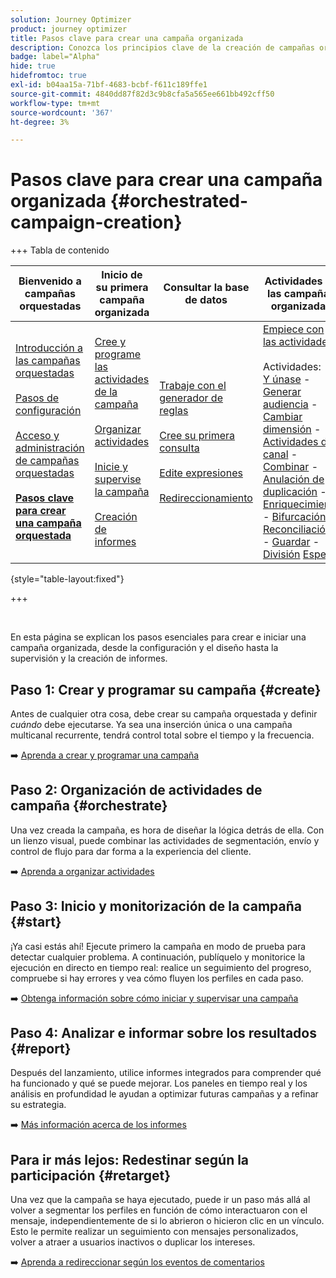```yaml
---
solution: Journey Optimizer
product: journey optimizer
title: Pasos clave para crear una campaña organizada
description: Conozca los principios clave de la creación de campañas organizadas con Adobe Journey Optimizer
badge: label="Alpha"
hide: true
hidefromtoc: true
exl-id: b04aa15a-71bf-4683-bcbf-f611c189ffe1
source-git-commit: 4840dd87f82d3c9b8cfa5a565ee661bb492cff50
workflow-type: tm+mt
source-wordcount: '367'
ht-degree: 3%

---
```



# Pasos clave para crear una campaña organizada {#orchestrated-campaign-creation}

+++ Tabla de contenido

| Bienvenido a campañas orquestadas | Inicio de su primera campaña organizada | Consultar la base de datos | Actividades de las campañas organizadas |
|---|---|---|---|
| [Introducción a las campañas orquestadas](gs-orchestrated-campaigns.md)<br/><br/>[Pasos de configuración](configuration-steps.md)<br/><br/>[Acceso y administración de campañas orquestadas](access-manage-orchestrated-campaigns.md)<br/><br/><b>[Pasos clave para crear una campaña orquestada](gs-campaign-creation.md)</b> | [Cree y programe las actividades de la campaña](create-orchestrated-campaign.md)<br/><br/>[Organizar actividades](orchestrate-activities.md)<br/><br/>[Inicie y supervise la campaña](start-monitor-campaigns.md)<br/><br/>[Creación de informes](reporting-campaigns.md) | [Trabaje con el generador de reglas](orchestrated-rule-builder.md)<br/><br/>[Cree su primera consulta](build-query.md)<br/><br/>[Edite expresiones](edit-expressions.md)<br/><br/>[Redireccionamiento](retarget.md) | [Empiece con las actividades](activities/about-activities.md)<br/><br/>Actividades:<br/>[Y únase](activities/and-join.md) - [Generar audiencia](activities/build-audience.md) - [Cambiar dimensión](activities/change-dimension.md) - [Actividades de canal](activities/channels.md) - [Combinar](activities/combine.md) - [Anulación de duplicación](activities/deduplication.md) - [Enriquecimiento](activities/enrichment.md) - [Bifurcación](activities/fork.md) - [Reconciliación](activities/reconciliation.md) - [Guardar](activities/save-audience.md) - [División](activities/split.md) [Espera](activities/wait.md) |

{style="table-layout:fixed"}

+++

<br/>

En esta página se explican los pasos esenciales para crear e iniciar una campaña organizada, desde la configuración y el diseño hasta la supervisión y la creación de informes.

<!--
<table style="table-layout:fixed"><tr style="border: 0; text-align: center;" >
<td><a href="#create"><img alt="Create & schedule your campaign" src="../../channels/assets/do-not-localize/email.png"></a><br/><a href="#create"><strong>Create & schedule your campaign</strong></a></td>
<td><a href="#orchestrate"><img alt="Orchestrate campaign activities" src="../../channels/assets/do-not-localize/sms.png"></a><br/><a href="#orchestrate"><strong>Orchestrate campaign activities</strong></a></td>
<td><a href="#start"><img alt="Start & monitor your campaign" src="../../channels/assets/do-not-localize/push.png"></a><a href="#start"><strong>Start & monitor your campaign</strong></a></td>
<td><a href="#report"><img alt="Analyze & report on results" src="../../channels/assets/do-not-localize/push.png"></a><a href="#report"><strong>Analyze & report on results</strong></a></td>
</tr></table>-->



## Paso 1: Crear y programar su campaña {#create}

Antes de cualquier otra cosa, debe crear su campaña orquestada y definir *cuándo* debe ejecutarse. Ya sea una inserción única o una campaña multicanal recurrente, tendrá control total sobre el tiempo y la frecuencia.

➡️ [Aprenda a crear y programar una campaña](../orchestrated/create-orchestrated-campaign.md)

## Paso 2: Organización de actividades de campaña {#orchestrate}

Una vez creada la campaña, es hora de diseñar la lógica detrás de ella. Con un lienzo visual, puede combinar las actividades de segmentación, envío y control de flujo para dar forma a la experiencia del cliente.

➡️ [Aprenda a organizar actividades](../orchestrated/orchestrate-activities.md)

## Paso 3: Inicio y monitorización de la campaña {#start}

¡Ya casi estás ahí! Ejecute primero la campaña en modo de prueba para detectar cualquier problema. A continuación, publíquelo y monitorice la ejecución en directo en tiempo real: realice un seguimiento del progreso, compruebe si hay errores y vea cómo fluyen los perfiles en cada paso.

➡️ [Obtenga información sobre cómo iniciar y supervisar una campaña](../orchestrated/start-monitor-campaigns.md)

## Paso 4: Analizar e informar sobre los resultados {#report}

Después del lanzamiento, utilice informes integrados para comprender qué ha funcionado y qué se puede mejorar. Los paneles en tiempo real y los análisis en profundidad le ayudan a optimizar futuras campañas y a refinar su estrategia.

➡️ [Más información acerca de los informes](../orchestrated/reporting-campaigns.md)

## Para ir más lejos: Redestinar según la participación {#retarget}

Una vez que la campaña se haya ejecutado, puede ir un paso más allá al volver a segmentar los perfiles en función de cómo interactuaron con el mensaje, independientemente de si lo abrieron o hicieron clic en un vínculo. Esto le permite realizar un seguimiento con mensajes personalizados, volver a atraer a usuarios inactivos o duplicar los intereses.

➡️ [Aprenda a redireccionar según los eventos de comentarios](../orchestrated/retarget.md)

